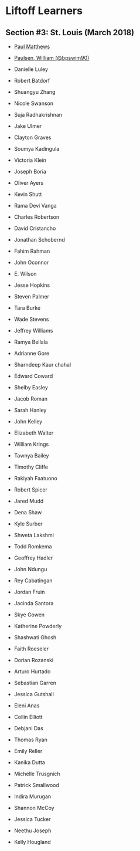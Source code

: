 # Liftoff Learners

## Section \#3: St. Louis (March 2018)

- [Paul Matthews](https://www.github.com/pdmxdd/liftoff-assignments)
- [Paulsen, William (@bpswim90)](https://www.github.com/bpswim90/liftoff-assignments)

- Danielle Luley
- Robert Batdorf
- Shuangyu Zhang
- Nicole Swanson
- Suja Radhakrishnan
- Jake Ulmer
- Clayton Graves
- Soumya Kadingula
- Victoria Klein
- Joseph Boria
- Oliver Ayers
- Kevin Shutt
- Rama Devi Vanga
- Charles Robertson
- David Cristancho
- Jonathan Schobernd
- Fahim Rahman
- John Oconnor
- E. Wilson
- Jesse Hopkins
- Steven Palmer
- Tara Burke
- Wade Stevens
- Jeffrey Williams
- Ramya Bellala
- Adrianne Gore
- Sharndeep Kaur chahal
- Edward Coward
- Shelby Easley
- Jacob Roman
- Sarah Hanley
- John Kelley
- Elizabeth Walter
- William Krings
- Tawnya Bailey
- Timothy Cliffe
- Rakiyah Faatuono
- Robert Spicer
- Jared Mudd
- Dena Shaw
- Kyle Surber
- Shweta Lakshmi
- Todd Romkema
- Geoffrey Hadler
- John Ndungu
- Rey Cabatingan
- Jordan Fruin
- Jacinda Santora
- Skye Gowen
- Katherine Powderly
- Shashwati Ghosh
- Faith Roeseler 
- Dorian Rozanski
- Arturo Hurtado
- Sebastian Garren
- Jessica Gutshall
- Eleni Anas
- Collin Elliott
- Debjani Das
- Thomas Ryan
- Emily Reller
- Kanika Dutta
- Michelle Trusgnich
- Patrick Smallwood
- Indira Murugan
- Shannon McCoy
- Jessica Tucker 
- Neethu Joseph
- Kelly Hougland

